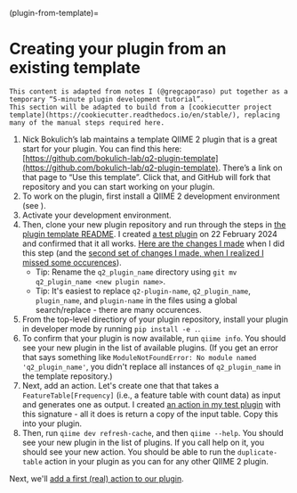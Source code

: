 (plugin-from-template)=
# Creating your plugin from an existing template

```{note}
This content is adapted from notes I (@gregcaporaso) put together as a temporary “5-minute plugin development tutorial”.
This section will be adapted to build from a [cookiecutter project template](https://cookiecutter.readthedocs.io/en/stable/), replacing many of the manual steps required here.
```

1. Nick Bokulich’s lab maintains a template QIIME 2 plugin that is a great start for your plugin. You can find this here:
[https://github.com/bokulich-lab/q2-plugin-template](https://github.com/bokulich-lab/q2-plugin-template). There’s a link on that page to “Use this template”. Click that, and GitHub will fork that repository and you can start working on your plugin.
1. To work on the plugin, first install a QIIME 2 development environment (see [](setup-dev-environment)).
1. Activate your development environment.
1. Then, clone your new plugin repository and run through the steps in [the plugin template README](https://github.com/bokulich-lab/q2-plugin-template/blob/main/README.md). I created [a test plugin](https://github.com/caporaso-lab/q2-dwq2) on 22 February 2024 and confirmed that it all works. [Here are the changes I made](https://github.com/caporaso-lab/q2-dwq2/pull/1/files) when I did this step (and the [second set of changes I made, when I realized I missed some occurences](https://github.com/caporaso-lab/q2-dwq2/pull/2/files)).
    * Tip: Rename the `q2_plugin_name` directory using `git mv q2_plugin_name <new plugin name>`.
    * Tip: It's easiest to replace `q2-plugin-name`, `q2_plugin_name`, `plugin_name`, and `plugin-name` in the files using a global search/replace - there are many occurences.
1. From the top-level directiory of your plugin repository, install your plugin in developer mode by running `pip install -e .`.
1. To confirm that your plugin is now available, run `qiime info`. You should see your new plugin in the list of available plugins. (If you get an error that says something like `ModuleNotFoundError: No module named 'q2_plugin_name'`, you didn't replace all instances of `q2_plugin_name` in the template repository.)
1. Next, add an action. Let's create one that that takes a `FeatureTable[Frequency]` (i.e., a feature table with count data) as input and generates one as output. I created [an action in my test plugin](https://github.com/caporaso-lab/q2-dwq2/blob/e8fe1e5b32bfc2a331d48611b3a70b0fa5b19165/q2_dwq2/plugin_setup.py) with this signature - all it does is return a copy of the input table. Copy this into your plugin.
1. Then, run `qiime dev refresh-cache`, and then `qiime --help`. You should see your new plugin in the list of plugins. If you call help on it, you should see your new action. You should be able to run the `duplicate-table` action in your plugin as you can for any other QIIME 2 plugin.

Next, we'll [add a first (real) action to our plugin](add-nw-align-method).